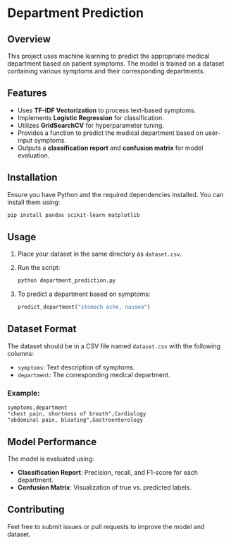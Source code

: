 # Department Prediction

## Overview

This project uses machine learning to predict the appropriate medical department based on patient symptoms. The model is trained on a dataset containing various symptoms and their corresponding departments.

## Features

- Uses **TF-IDF Vectorization** to process text-based symptoms.
- Implements **Logistic Regression** for classification.
- Utilizes **GridSearchCV** for hyperparameter tuning.
- Provides a function to predict the medical department based on user-input symptoms.
- Outputs a **classification report** and **confusion matrix** for model evaluation.

## Installation

Ensure you have Python and the required dependencies installed. You can install them using:

```sh
pip install pandas scikit-learn matplotlib
```

## Usage

1. Place your dataset in the same directory as `dataset.csv`.
2. Run the script:

   ```sh
   python department_prediction.py
   ```

3. To predict a department based on symptoms:

   ```python
   predict_department("stomach ache, nausea")
   ```

## Dataset Format

The dataset should be in a CSV file named `dataset.csv` with the following columns:

- `symptoms`: Text description of symptoms.
- `department`: The corresponding medical department.

### Example:

```csv
symptoms,department
"chest pain, shortness of breath",Cardiology
"abdominal pain, bloating",Gastroenterology
```

## Model Performance

The model is evaluated using:

- **Classification Report**: Precision, recall, and F1-score for each department.
- **Confusion Matrix**: Visualization of true vs. predicted labels.

## Contributing

Feel free to submit issues or pull requests to improve the model and dataset.
